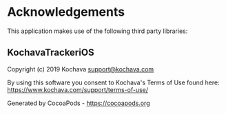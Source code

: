 # Acknowledgements
This application makes use of the following third party libraries:

## KochavaTrackeriOS

Copyright (c) 2019 Kochava <support@kochava.com>

By using this software you consent to Kochava's Terms of Use found here:  https://www.kochava.com/support/terms-of-use/

Generated by CocoaPods - https://cocoapods.org
